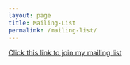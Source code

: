 ```yaml
---
layout: page
title: Mailing-List
permalink: /mailing-list/
---
```

[Click this link to join my mailing list](https://eepurl.com/hgUiO9)  